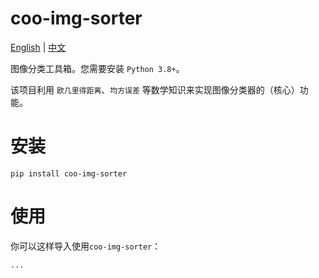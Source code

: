# coo-img-sorter

[English](./README.md) | [<u>中文</u>](./README_zh.md)

图像分类工具箱。您需要安装 `Python 3.8+`。

该项目利用 `欧几里得距离`、`均方误差` 等数学知识来实现图像分类器的（核心）功能。

# 安装

```shell
pip install coo-img-sorter
```

# 使用

你可以这样导入使用`coo-img-sorter`：

```python
...
```